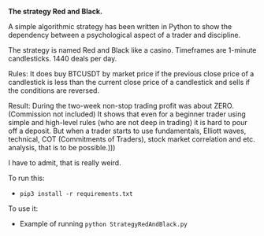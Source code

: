 **The strategy Red and Black.**

A simple algorithmic strategy has been written in Python to show the dependency between a psychological aspect of a trader and discipline.

The strategy is named Red and Black like a casino. Timeframes are 1-minute candlesticks. 1440 deals per day.

Rules:
It does buy BTCUSDT by market price if the previous close price of a candlestick is less than the current close price of a candlestick and sells if the conditions are reversed.

Result: 
During the two-week non-stop trading profit was about ZERO. (Commission not included)
It shows that even for a beginner trader using simple and high-level rules (who are not deep in trading) it is hard to pour off a deposit. But when a trader starts to use fundamentals, Elliott waves, technical, COT (Commitments of Traders), stock market correlation and etc. analysis, that is to be possible.)))

I have to admit, that is really weird.

To run this:
- `pip3 install -r requirements.txt`

To use it:  
- Example of running `python StrategyRedAndBlack.py`
